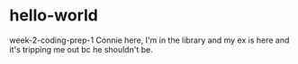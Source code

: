 # hello-world
week-2-coding-prep-1
Connie here, I'm in the library and my ex is here and it's tripping me out bc he shouldn't be.
